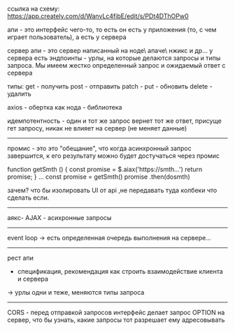 ссылка на схему:
https://app.creately.com/d/WanvLc4fibE/edit/s/PDt4DThOPw0


<!-- API (aplication programming interface) -->
 
апи - это интерфейс чего-то, то есть он есть у приложения (то, с чем играет пользователь), а есть у сервера

сервер апи - это сервер написанный на ноде\ апаче\ нжикс и др...
 у сервера есть эндпоинты - урлы, на которые делаются запросы и типы запроса.
 Мы имеем жестко определенный запрос и ожидаемый ответ с сервера

 типы:  get - получить
        post - отправить
        patch - 
        put - обновить
        delete - удалить

axios - обертка как нода - библиотека

идемпотентность - один и тот же запрос вернет тот же ответ, присуще гет запросу, никак не влияет на сервер (не меняет данные)
____________________
промис - это это "обещание", что когда асинхронный запрос завершится, к его результату можно будет достучаться через промис
 
 function getSmth () {
 const promise = $.aiax('https://smth...')
 return promise;
}
...
const promise = getSmth()
promise
    .then(dosmth)

зачем? что бы изолировать UI от api ,не передавать туда колбеки что сделать если.
_________________________
аякс- AJAX - асихронные запросы
____________________________
 event loop -> есть определенная очередь выполнения на сервере...

 ___________________________
 рест апи
 - спецификация, рекомендация как строить взаимодействие клиента и сервера

 -> урлы одни и теже, меняются типы запроса

 _____________________________
 
 СORS - перед отправкой запросов интерфейс делает запрос OPTION на сервер, что бы узнать, какие запросы тот разрешает ему адресовывать